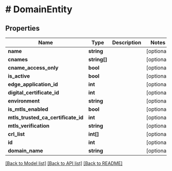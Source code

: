 # # DomainEntity

## Properties

Name | Type | Description | Notes
------------ | ------------- | ------------- | -------------
**name** | **string** |  | [optional]
**cnames** | **string[]** |  | [optional]
**cname_access_only** | **bool** |  | [optional]
**is_active** | **bool** |  | [optional]
**edge_application_id** | **int** |  | [optional]
**digital_certificate_id** | **int** |  | [optional]
**environment** | **string** |  | [optional]
**is_mtls_enabled** | **bool** |  | [optional]
**mtls_trusted_ca_certificate_id** | **int** |  | [optional]
**mtls_verification** | **string** |  | [optional]
**crl_list** | **int[]** |  | [optional]
**id** | **int** |  | [optional]
**domain_name** | **string** |  | [optional]

[[Back to Model list]](../../README.md#models) [[Back to API list]](../../README.md#endpoints) [[Back to README]](../../README.md)
